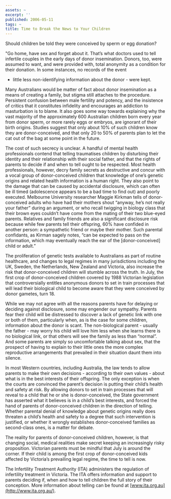 ```yaml
---
assets: ~
excerpt: ''
published: 2006-05-11
tags: ~
title: Time to Break the News to Your Children
---
```

Should children be told they were conceived by sperm or egg donation?

"Go home, have sex and forget about it. That’s what doctors used to tell
infertile couples in the early days of donor insemination. Donors, too,
were assumed to want, and were provided with, total anonymity as a
condition for their donation. In some instances, no records of the event
- little less non-identifying information about the donor - were kept.

Many Australians would be matter of fact about donor insemination as a
means of creating a family, but stigma still attaches to the procedure.
Persistent confusion between male fertility and potency, and the
insistence of critics that it constitutes infidelity and encourages an
addiction to masturbation is to blame. It also goes some way towards
explaining why the vast majority of the approximately 600 Australian
children born every year from donor sperm, or more rarely eggs or
embryos, are ignorant of their birth origins. Studies suggest that only
about 10% of such children know they are donor-conceived, and that only
20 to 50% of parents plan to let the cat out of the bag at some point in
the future.

The cost of such secrecy is unclear. A handful of mental health
professionals contend that telling traumatises children by disturbing
their identity and their relationship with their social father, and that
the rights of parents to decide if and when to tell ought to be
respected. Most health professionals, however, decry family secrets as
destructive and concur with a vocal group of donor-conceived children
that knowledge of one’s genetic origins and related health information
is a human right. They also point to the damage that can be caused by
accidental disclosure, which can often be ill timed (adolescence appears
to be a bad time to find out) and poorly executed. Melbourne University
researcher Maggie Kirkman tells of donor-conceived adults who have had
their mothers shout “anyway, he’s not really your father” during an
argument, or who recall twigging in biology class that their brown eyes
couldn’t have come from the mating of their two blue-eyed parents.
Relatives and family friends are also a significant disclosure risk
because while few parents tell their offspring, 60% have confided in
another person: a sympathetic friend or maybe their mother. Such
parental confidants, as Kirman sagely notes, “can be expected to pass on
the information, which may eventually reach the ear of the
[donor-conceived] child or adult.”

The proliferation of genetic tests available to Australians as part of
routine healthcare, and changes to legal regimes in many jurisdictions
including the UK, Sweden, the Netherlands, New Zealand and Victoria,
also increase the risk that donor-conceived children will stumble across
the truth. In July, the first crop of donor-conceived children covered
by 1988 Victorian legislation that controversially entitles anonymous
donors to set in train processes that will lead their biological child
to become aware that they were conceived by donor gametes, turn 18.

While we may not agree with all the reasons parents have for delaying or
deciding against disclosure, some may engender our sympathy. Parents
fear their child will be distressed to discover a lack of genetic link
with one or both of them, particularly when, as is the case for some
children, information about the donor is scant. The non-biological
parent - usually the father - may worry his child will love him less
when she learns there is no biological link, or that others will see the
family as less than “normal”. And some parents are simply so
uncomfortable talking about sex, that the prospect of having to explain
to their little ones the more complex reproductive arrangements that
prevailed in their situation daunt them into silence.

In most Western countries, including Australia, the law tends to allow
parents to make their own decisions - according to their own values -
about what is in the best interests of their offspring. The only
exception is when the courts are convinced the parent’s decision is
putting their child’s health and safety at risk. By allowing donors to
set in train processes that will reveal to a child that he or she is
donor-conceived, the State government has asserted what it believes is
in a child’s best interests, and forced the hand of parents of
donor-conceived children in the direction of telling. Whether parental
denial of knowledge about genetic origins really does threaten a child’s
health and safety to a degree that such intervention is justified, or
whether it wrongly establishes donor-conceived families as second-class
ones, is a matter for debate.

The reality for parents of donor-conceived children, however, is that
changing social, medical realities make secret keeping an increasingly
risky proposition. Victorian parents must be mindful that July is around
the corner. If their child is among the first crop of donor-conceived
kids affected by Victoria’s prevailing legal regime, the time to tell is
now.

The Infertility Treatment Authority (ITA) administers the regulation of
infertility treatment in Victoria. The ITA offers information and
support to parents deciding if, when and how to tell children the full
story of their conception. More information about telling can be found
at [www.ita.org.au](http://www.ita.org.au/).